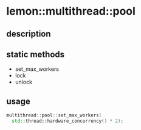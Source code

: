 lemon::multithread::pool
====

description
----

static methods
----
* set_max_workers
* lock
* unlock

usage
----
```C++
multithread::pool::set_max_workers(
  std::thread::hardware_concurrency() * 2);
```
